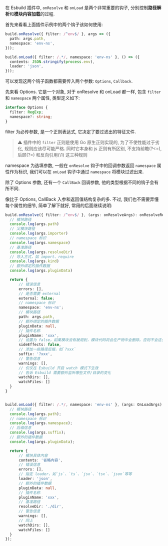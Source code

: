#

在 Esbuild 插件中, `onResolve` 和 `onLoad` 是两个非常重要的钩子, 分别控制**路径解析**和**模块内容加载**的过程.

首先来看看上面插件示例中的两个钩子该如何使用:

```ts
build.onResolve({ filter: /^env$/ }, args => ({
  path: args.path,
  namespace: 'env-ns',
}));

build.onLoad({ filter: /.*/, namespace: 'env-ns' }, () => ({
  contents: JSON.stringify(process.env),
  loader: 'json',
}));
```

可以发现这两个钩子函数都需要传入两个参数: `Options`, `Callback`.

先来看 Options. 它是一个对象, 对于 onResolve 和 onLoad 都一样, 包含 `filter` 和 `namespace` 两个属性, 类型定义如下:

```ts
interface Options {
  filter: RegExp;
  namespace?: string;
}
```

<a-mark>filter</a-mark> 为必传参数, 是一个正则表达式, 它决定了要过滤出的特征文件.

> ⚠️ 插件中的 `filter` 正则是使用 Go 原生正则实现的, 为了不使性能过于劣化, 规则应该尽可能严格. 同时它本身和 js 正则有所区别, 不支持前瞻(?<=), 后顾(?=) 和反向引用(\1) 这三种规则

<a-mark>namespace</a-mark> 为选填参数, 一般在 `onResolve` 钩子中的回调参数返回 `namespace` 属性作为标识, 我们可以在 `onLoad` 钩子中通过 `namespace` 将模块过滤出来.

除了 Options 参数, 还有一个 `CallBack` 回调参数, 他的类型根据不同的钩子会有所不同.

像比于 Options, CallBack 入参和返回值结构复杂的多. 不过, 我们也不需要弄懂每个属性的细节, 简单了解下就好, 常用的后面继续说明:

```ts
build.onResolve({ filter: /^env$/ }, (args: onResolveArgs): onResolveResult => {
  // 模块路径
  console.log(args.path)
  // 父模块路径
  console.log(args.importer)
  // namespace 标识
  console.log(args.namespace)
  // 基准路径
  console.log(args.resolveDir)
  // 导入方式，如 import、require
  console.log(args.kind)
  // 额外绑定的插件数据
  console.log(args.pluginData)

  return {
      // 错误信息
      errors: [],
      // 是否需要 external
      external: false;
      // namespace 标识
      namespace: 'env-ns';
      // 模块路径
      path: args.path,
      // 额外绑定的插件数据
      pluginData: null,
      // 插件名称
      pluginName: 'xxx',
      // 设置为 false，如果模块没有被用到，模块代码将会在产物中会删除。否则不会这么做
      sideEffects: false,
      // 添加一些路径后缀，如`?xxx`
      suffix: '?xxx',
      // 警告信息
      warnings: [],
      // 仅仅在 Esbuild 开启 watch 模式下生效
      // 告诉 Esbuild 需要额外监听哪些文件/目录的变化
      watchDirs: [],
      watchFiles: []
  }
}


build.onLoad({ filter: /.*/, namespace: 'env-ns' }, (args: OnLoadArgs): OnLoadResult => {
  // 模块路径
  console.log(args.path);
  // namespace 标识
  console.log(args.namespace);
  // 后缀信息
  console.log(args.suffix);
  // 额外的插件数据
  console.log(args.pluginData);

  return {
      // 模块具体内容
      contents: '省略内容',
      // 错误信息
      errors: [],
      // 指定 loader，如`js`、`ts`、`jsx`、`tsx`、`json`等等
      loader: 'json',
      // 额外的插件数据
      pluginData: null,
      // 插件名称
      pluginName: 'xxx',
      // 基准路径
      resolveDir: './dir',
      // 警告信息
      warnings: [],
      // 同上
      watchDirs: [],
      watchFiles: []
  }
});
```
